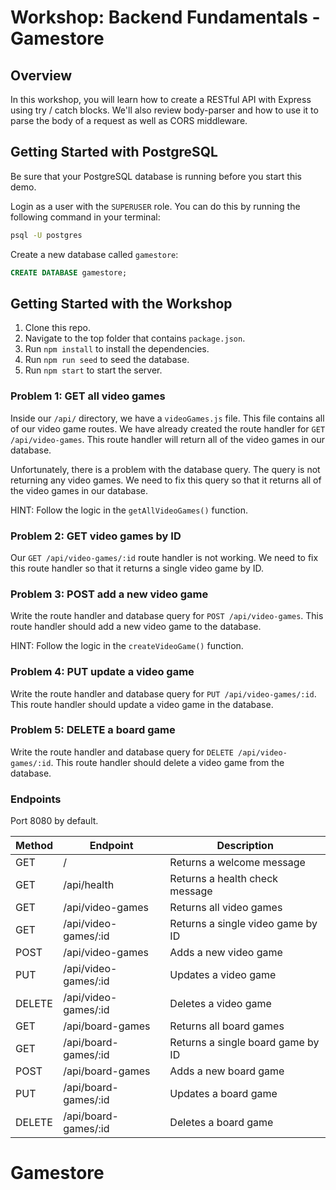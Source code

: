 # Workshop: Backend Fundamentals - Gamestore

## Overview

In this workshop, you will learn how to create a RESTful API with Express using try / catch blocks. We'll also review body-parser and how to use it to parse the body of a request as well as CORS middleware.

## Getting Started with PostgreSQL

Be sure that your PostgreSQL database is running before you start this demo.

Login as a user with the `SUPERUSER` role. You can do this by running the following command in your terminal:

```bash
psql -U postgres
```

Create a new database called `gamestore`:

```sql
CREATE DATABASE gamestore;
```

## Getting Started with the Workshop

1. Clone this repo.
2. Navigate to the top folder that contains `package.json`.
3. Run `npm install` to install the dependencies.
4. Run `npm run seed` to seed the database.
5. Run `npm start` to start the server.

### Problem 1: GET all video games

Inside our `/api/` directory, we have a `videoGames.js` file. This file contains all of our video game routes. We have already created the route handler for `GET /api/video-games`. This route handler will return all of the video games in our database.

Unfortunately, there is a problem with the database query. The query is not returning any video games. We need to fix this query so that it returns all of the video games in our database.

HINT: Follow the logic in the `getAllVideoGames()` function.

### Problem 2: GET video games by ID

Our `GET /api/video-games/:id` route handler is not working. We need to fix this route handler so that it returns a single video game by ID.

### Problem 3: POST add a new video game

Write the route handler and database query for `POST /api/video-games`. This route handler should add a new video game to the database.

HINT: Follow the logic in the `createVideoGame()` function.

### Problem 4: PUT update a video game

Write the route handler and database query for `PUT /api/video-games/:id`. This route handler should update a video game in the database.

### Problem 5: DELETE a board game

Write the route handler and database query for `DELETE /api/video-games/:id`. This route handler should delete a video game from the database.

### Endpoints

Port 8080 by default.

| Method | Endpoint             | Description                       |
| ------ | -------------------- | --------------------------------- |
| GET    | /                    | Returns a welcome message         |
| GET    | /api/health          | Returns a health check message    |
| GET    | /api/video-games     | Returns all video games           |
| GET    | /api/video-games/:id | Returns a single video game by ID |
| POST   | /api/video-games     | Adds a new video game             |
| PUT    | /api/video-games/:id | Updates a video game              |
| DELETE | /api/video-games/:id | Deletes a video game              |
| GET    | /api/board-games     | Returns all board games           |
| GET    | /api/board-games/:id | Returns a single board game by ID |
| POST   | /api/board-games     | Adds a new board game             |
| PUT    | /api/board-games/:id | Updates a board game              |
| DELETE | /api/board-games/:id | Deletes a board game              |
# Gamestore
